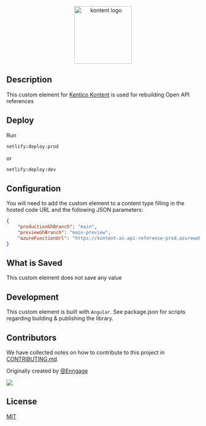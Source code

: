 <p align="center">
<image src="docs/kontent.webp" alt="kontent logo" width="150" />
</p>

## Description

This custom element for [Kentico Kontent](https://kontent.ai) is used for rebuilding Open API references

## Deploy

Run 

```bash
netlify:deploy:prod
```

or

```bash
netlify:deploy:dev
```

## Configuration

You will need to add the custom element to a content type filling in the hosted code URL and the following JSON parameters:

```json
{
    "productionGhBranch": "main",
    "previewGhBranch": "main-preview",
    "azureFunctionUrl": "https://kontent-ai-api-reference-prod.azurewebsites.net/api/buildApiReferenceJson/{{apiReferenceCodename}}?code=xxx"
}
```

## What is Saved

This custom element does not save any value

## Development

This custom element is built with `Angular`. See package.json for scripts regarding building & publishing the library.

## Contributors

We have collected notes on how to contribute to this project in [CONTRIBUTING.md](CONTRIBUTING.md).

Originally created by [@Enngage](https://github.com/Enngage)

<a href="https://github.com/Enngage/kontent-kontent-ai-conditionally-required-element/graphs/contributors">
  <img src="https://contrib.rocks/image?repo=Enngage/kontent-kontent-ai-conditionally-required-element" />
</a>

## License

[MIT](https://tldrlegal.com/license/mit-license)

